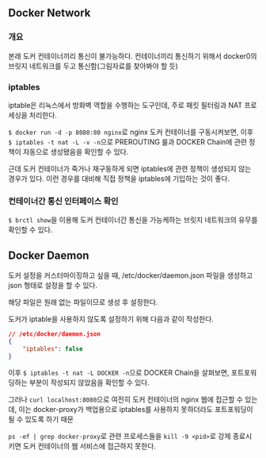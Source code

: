 ## Docker Network
### 개요
<p>본래 도커 컨테이너끼리 통신이 불가능하다. 컨테이너끼리 통신하기 위해서 docker0의 브릿지 네트워크를 두고 통신함(그림자료를 찾아봐야 할 듯)</p>


### iptables
<p>iptable은 리눅스에서 방화벽 역할을 수행하는 도구인데, 주로 패킷 필터링과 NAT 프로세싱을 처리한다.</p>

`$ docker run -d -p 8080:80 nginx`로 nginx 도커 컨테이너를 구동시켜보면, 이후 `$ iptables -t nat -L -v -n`으로 PREROUTING 룰과 DOCKER Chain에 관련 정책이 자동으로 생성됐음을 확인할 수 있다.

<p>근데 도커 컨테이너가 죽거나 재구동하게 되면 iptables에 관련 정책이 생성되지 않는 경우가 있다. 이런 경우를 대비해 직접 정책을 iptables에 기입하는 것이 좋다.</p>


### 컨테이너간 통신 인터페이스 확인
`$ brctl show`을 이용해 도커 컨테이너간 통신을 가능케하는 브릿지 네트워크의 유무를 확인할 수 있다.


## Docker Daemon
<p>도커 설정을 커스터마이징하고 싶을 때, /etc/docker/daemon.json 파일을 생성하고 json 형태로 설정을 할 수 있다.</p>
<p>해당 파일은 원래 없는 파일이므로 생성 후 설정한다.</p>
<p>

도커가 iptable을 사용하지 않도록 설정하기 위해 다음과 같이 작성한다.
```json
// /etc/docker/daemon.json
{
    "iptables": false
}
```
</p>

<p>

이후 `$ iptables -t nat -L DOCKER -n`으로 DOCKER Chain을 살펴보면, 포트포워딩하는 부분이 작성되지 않았음을 확인할 수 있다.
</p>
<p>

그러나 `curl localhost:8080`으로 여전히 도커 컨테이너의 nginx 웹에 접근할 수 있는데, 이는 docker-proxy가 백업용으로 iptables를 사용하지 못하더라도 포트포워딩이 될 수 있도록 하기 때문
</p>
<p>

`ps -ef | grep docker-proxy`로 관련 프로세스들을 `kill -9 <pid>`로 강제 종료시키면 도커 컨테이너의 웹 서비스에 접근하지 못한다.
</p>